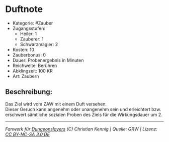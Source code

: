 # Duftnote  
- Kategorie: #Zauber  
- Zugangsstufen:  
  - Heiler: 1  
  - Zauberer: 1  
  - Schwarzmagier: 2  
- Kosten: 10  
- Zauberbonus: 0  
- Dauer: Probenergebnis in Minuten  
- Reichweite: Berühren  
- Abklingzeit: 100 KR  
- Art: Zaubern     

## Beschreibung:
Das Ziel wird vom ZAW mit einem Duft versehen.<br>Dieser Geruch kann angenehm oder unangenehm sein und erleichtert bzw.<br>erschwert sämtliche sozialen Proben des Ziels für die Wirkungsdauer um 2.


___
*Fanwerk für [Dungeonslayers](https://www.dungeonslayers.net/) (C) Christian Kennig | Quelle: GRW | Lizenz: [CC BY-NC-SA 3.0 DE](https://creativecommons.org/licenses/by-nc-sa/3.0/de/)*